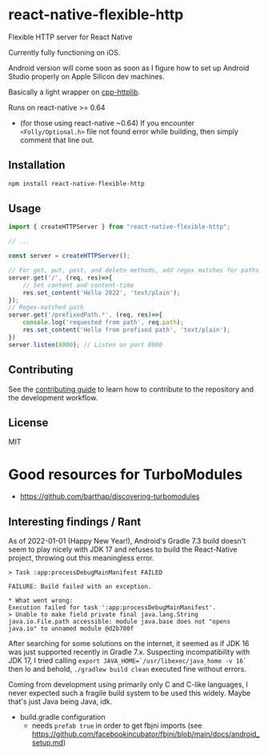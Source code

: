 # react-native-flexible-http

Flexible HTTP server for React Native

Currently fully functioning on iOS.

Android version will come soon as soon as I figure how to set up Android Studio properly on Apple Silicon dev machines.

Basically a light wrapper on [cpp-httplib](https://github.com/yhirose/cpp-httplib).

Runs on react-native >= 0.64
- (for those using react-native ~0.64) If you encounter `<Folly/Optional.h>` file not found error while building, then simply comment that line out.


## Installation

```sh
npm install react-native-flexible-http
```

## Usage

```ts
import { createHTTPServer } from "react-native-flexible-http";

// ...

const server = createHTTPServer();

// For get, put, post, and delete methods, add regex matches for paths to handle
server.get('/', (req, res)=>{
    // Set content and content-time
    res.set_content('Hello 2022', 'text/plain');
});
// Regex-matched path
server.get('/prefixedPath.*', (req, res)=>{
    console.log('requested from path', req.path);
    res.set_content('Hello from prefixed path', 'text/plain');
})
server.listen(8000); // Listen on port 8000
```

## Contributing

See the [contributing guide](CONTRIBUTING.md) to learn how to contribute to the repository and the development workflow.

## License

MIT


# Good resources for TurboModules
- https://github.com/barthap/discovering-turbomodules

## Interesting findings / Rant

As of 2022-01-01 (Happy New Year!), Android's Gradle 7.3 build doesn't seem to play nicely with JDK 17 and refuses to build the React-Native project, throwing out this meaningless error.
````
> Task :app:processDebugMainManifest FAILED

FAILURE: Build failed with an exception.

* What went wrong:
Execution failed for task ':app:processDebugMainManifest'.
> Unable to make field private final java.lang.String java.io.File.path accessible: module java.base does not "opens java.io" to unnamed module @d2b700f
````
After searching for some solutions on the internet, it seemed as if JDK 16 was just supported recently in Gradle 7.x. Suspecting incompatibility with JDK 17, I tried calling ``export JAVA_HOME=`/usr/libexec/java_home -v 16` ``
then lo and behold, `./gradlew build clean` executed fine without errors.

Coming from development using primarily only C and C-like languages, I never expected such a fragile build system to be used this widely. Maybe that's just Java being Java, idk.


- build.gradle configuration
    - needs `prefab true` in order to get fbjni imports (see https://github.com/facebookincubator/fbjni/blob/main/docs/android_setup.md)
